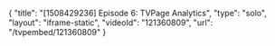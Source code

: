{
    "title": "[1508429236] Episode 6: TVPage Analytics",
    "type": "solo",
    "layout": "iframe-static",
    "videoId": "121360809",
    "url": "\/tvpembed\/121360809"
}